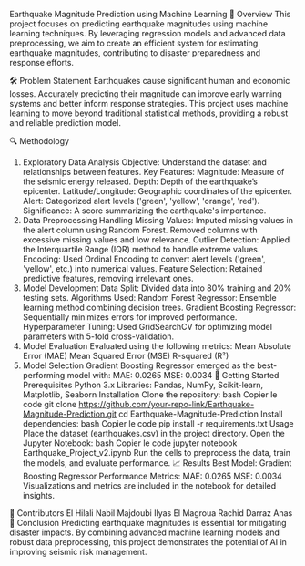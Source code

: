 Earthquake Magnitude Prediction using Machine Learning
📖 Overview
This project focuses on predicting earthquake magnitudes using machine learning techniques. By leveraging regression models and advanced data preprocessing, we aim to create an efficient system for estimating earthquake magnitudes, contributing to disaster preparedness and response efforts.

🛠 Problem Statement
Earthquakes cause significant human and economic losses. Accurately predicting their magnitude can improve early warning systems and better inform response strategies. This project uses machine learning to move beyond traditional statistical methods, providing a robust and reliable prediction model.

🔍 Methodology
1. Exploratory Data Analysis
Objective: Understand the dataset and relationships between features.
Key Features:
Magnitude: Measure of the seismic energy released.
Depth: Depth of the earthquake’s epicenter.
Latitude/Longitude: Geographic coordinates of the epicenter.
Alert: Categorized alert levels ('green', 'yellow', 'orange', 'red').
Significance: A score summarizing the earthquake's importance.
2. Data Preprocessing
Handling Missing Values:
Imputed missing values in the alert column using Random Forest.
Removed columns with excessive missing values and low relevance.
Outlier Detection:
Applied the Interquartile Range (IQR) method to handle extreme values.
Encoding:
Used Ordinal Encoding to convert alert levels ('green', 'yellow', etc.) into numerical values.
Feature Selection:
Retained predictive features, removing irrelevant ones.
3. Model Development
Data Split:
Divided data into 80% training and 20% testing sets.
Algorithms Used:
Random Forest Regressor: Ensemble learning method combining decision trees.
Gradient Boosting Regressor: Sequentially minimizes errors for improved performance.
Hyperparameter Tuning:
Used GridSearchCV for optimizing model parameters with 5-fold cross-validation.
4. Model Evaluation
Evaluated using the following metrics:
Mean Absolute Error (MAE)
Mean Squared Error (MSE)
R-squared (R²)
5. Model Selection
Gradient Boosting Regressor emerged as the best-performing model with:
MAE: 0.0265
MSE: 0.0034
🚀 Getting Started
Prerequisites
Python 3.x
Libraries: Pandas, NumPy, Scikit-learn, Matplotlib, Seaborn
Installation
Clone the repository:
bash
Copier le code
git clone https://github.com/your-repo-link/Earthquake-Magnitude-Prediction.git
cd Earthquake-Magnitude-Prediction
Install dependencies:
bash
Copier le code
pip install -r requirements.txt
Usage
Place the dataset (earthquakes.csv) in the project directory.
Open the Jupyter Notebook:
bash
Copier le code
jupyter notebook Earthquake_Project_v2.ipynb
Run the cells to preprocess the data, train the models, and evaluate performance.
📈 Results
Best Model: Gradient Boosting Regressor
Performance Metrics:
MAE: 0.0265
MSE: 0.0034
Visualizations and metrics are included in the notebook for detailed insights.

👥 Contributors
El Hilali Nabil
Majdoubi Ilyas
El Magroua Rachid
Darraz Anas
🏁 Conclusion
Predicting earthquake magnitudes is essential for mitigating disaster impacts. By combining advanced machine learning models and robust data preprocessing, this project demonstrates the potential of AI in improving seismic risk management.
